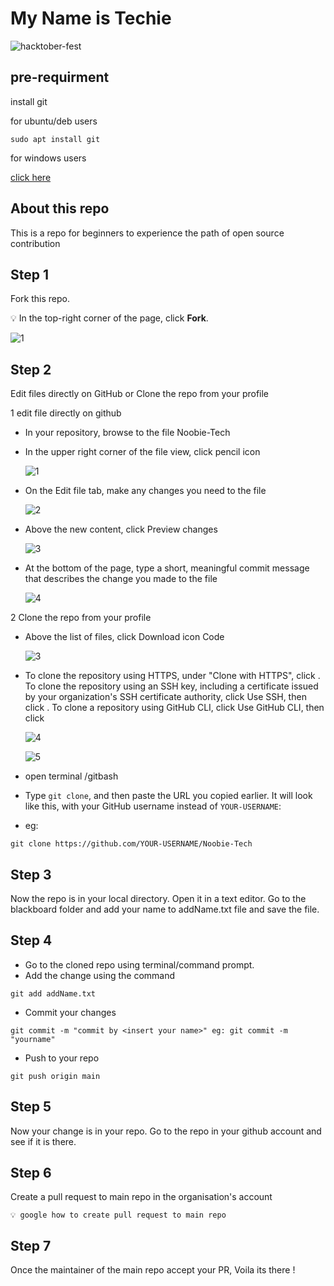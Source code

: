 # My Name is Techie

![hacktober-fest](https://user-images.githubusercontent.com/59057736/138592108-ec6e254d-e63f-4e1b-a1b8-3d1a08d42f0b.png)

## pre-requirment
install git

for ubuntu/deb users 

```
sudo apt install git
```
for windows users
 
 [click here](https://git-scm.com/downloads)
 
## About this repo 

This is a repo for beginners to experience the path of open source contribution


## Step 1

Fork this repo.

💡 In the top-right corner of the page, click **Fork**.

![1](https://docs.github.com/assets/images/help/repository/fork_button.jpg)

## Step 2 

Edit files directly on GitHub or Clone the repo from your profile 

1 edit file directly on github

 * In your repository, browse to the file Noobie-Tech
 * In the upper right corner of the file view, click pencil icon
  
   ![1](https://docs.github.com/assets/images/help/repository/edit-file-edit-button.png)

 * On the Edit file tab, make any changes you need to the file

 
   ![2](https://docs.github.com/assets/images/help/repository/edit-readme-light.png)
 
 * Above the new content, click Preview changes

   ![3](https://docs.github.com/assets/images/help/repository/edit-readme-preview-changes.png)

   
 * At the bottom of the page, type a short, meaningful commit message that describes the change you made to the file
 
   ![4](https://docs.github.com/assets/images/help/repository/write-commit-message-quick-pull.png)

2 Clone the repo from your profile 
  
  * Above the list of files, click Download icon Code
  
     ![3](https://docs.github.com/assets/images/help/repository/code-button.png)
   
   * To clone the repository using HTTPS, under "Clone with HTTPS", click  . To clone the repository using an SSH key, including a certificate issued by your   organization's SSH certificate authority, click Use SSH, then click . To clone a repository using GitHub CLI, click Use GitHub CLI, then click 
     
     ![4](https://docs.github.com/assets/images/help/repository/https-url-clone.png)
     
     ![5](https://docs.github.com/assets/images/help/repository/https-url-clone-cli.png)
     
   * open terminal /gitbash 
   * Type ``git clone``, and then paste the URL you copied earlier. It will look like this, with your GitHub username instead of ``YOUR-USERNAME``: 
   * eg:
    
    git clone https://github.com/YOUR-USERNAME/Noobie-Tech   

## Step 3

Now the repo is in your local directory. Open it in a text editor. Go to the blackboard folder and add your name to addName.txt file and save the file.

## Step 4

- Go to the cloned repo using terminal/command prompt.
- Add the change using the command
```
git add addName.txt
```
- Commit your changes 
```
git commit -m "commit by <insert your name>" eg: git commit -m "yourname"
```
- Push to your repo
```
git push origin main
```

## Step 5

Now your change is in your repo. Go to the repo in your github account and see if it is there.

## Step 6

Create a pull request to main repo in the organisation's account

```
💡 google how to create pull request to main repo
```

## Step 7

Once the maintainer of the main repo accept your PR, Voila its there !

